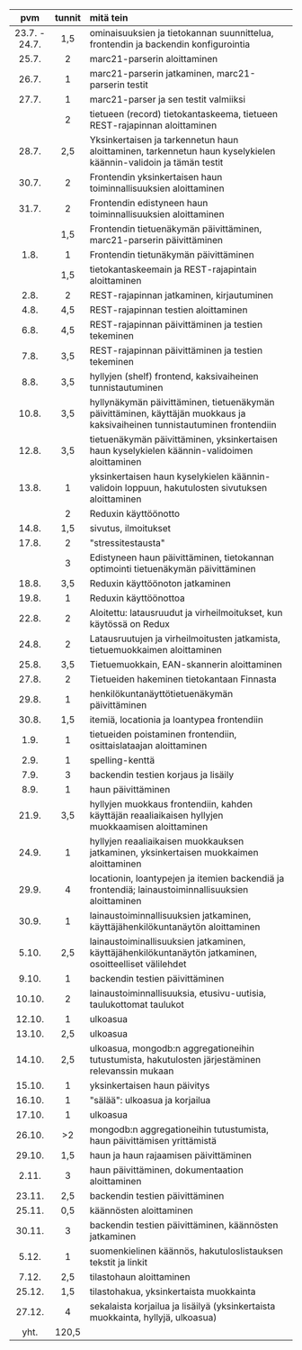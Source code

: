 | pvm | tunnit | mitä tein |
| :---: | :---: | :--- |
| 23.7. - 24.7. | 1,5 | ominaisuuksien ja tietokannan suunnittelua, frontendin ja backendin konfigurointia |
| 25.7. | 2 | marc21-parserin aloittaminen |
| 26.7. | 1 | marc21-parserin jatkaminen, marc21-parserin testit |
| 27.7. | 1 | marc21-parser ja sen testit valmiiksi |
| | 2 | tietueen (record) tietokantaskeema, tietueen REST-rajapinnan aloittaminen |
| 28.7. | 2,5 | Yksinkertaisen ja tarkennetun haun aloittaminen, tarkennetun haun kyselykielen käännin-validoin ja tämän testit |
| 30.7. | 2 | Frontendin yksinkertaisen haun toiminnallisuuksien aloittaminen |
| 31.7. | 2 | Frontendin edistyneen haun toiminnallisuuksien aloittaminen |
| | 1,5 | Frontendin tietuenäkymän päivittäminen, marc21-parserin päivittäminen |
| 1.8. | 1 | Frontendin tietunäkymän päivittäminen |
| | 1,5 | tietokantaskeemain ja REST-rajapintain aloittaminen |
| 2.8. | 2 | REST-rajapinnan jatkaminen, kirjautuminen |
| 4.8. | 4,5 | REST-rajapinnan testien aloittaminen |
| 6.8. | 4,5 | REST-rajapinnan päivittäminen ja testien tekeminen |
| 7.8. | 3,5 | REST-rajapinnan päivittäminen ja testien tekeminen |
| 8.8. | 3,5 | hyllyjen (shelf) frontend, kaksivaiheinen tunnistautuminen |
| 10.8. | 3,5 | hyllynäkymän päivittäminen, tietuenäkymän päivittäminen, käyttäjän muokkaus ja kaksivaiheinen tunnistautuminen frontendiin |
| 12.8. | 3,5 | tietuenäkymän päivittäminen, yksinkertaisen haun kyselykielen käännin-validoimen aloittaminen |
| 13.8. | 1 | yksinkertaisen haun kyselykielen käännin-validoin loppuun, hakutulosten sivutuksen aloittaminen |
| | 2 | Reduxin käyttöönotto |
| 14.8. | 1,5 | sivutus, ilmoitukset |
| 17.8. | 2 | "stressitestausta" |
| | 3 | Edistyneen haun päivittäminen, tietokannan optimointi tietuenäkymän päivittäminen |
| 18.8. | 3,5 | Reduxin käyttöönoton jatkaminen |
| 19.8. | 1 | Reduxin käyttöönottoa |
| 22.8. | 2 | Aloitettu: latausruudut ja virheilmoitukset, kun käytössä on Redux |
| 24.8. | 2 | Latausruutujen ja virheilmoitusten jatkamista, tietuemuokkaimen aloittaminen |
| 25.8. | 3,5 | Tietuemuokkain, EAN-skannerin aloittaminen |
| 27.8. | 2 | Tietueiden hakeminen tietokantaan Finnasta |
| 29.8. | 1 | henkilökuntanäyttötietuenäkymän päivittäminen |
| 30.8. | 1,5 | itemiä, locationia ja loantypea frontendiin |
| 1.9. | 1 | tietueiden poistaminen frontendiin, osittaislataajan aloittaminen |
| 2.9. | 1 | spelling-kenttä |
| 7.9. | 3 | backendin testien korjaus ja lisäily |
| 8.9. | 1 | haun päivittäminen |
| 21.9. | 3,5 | hyllyjen muokkaus frontendiin, kahden käyttäjän reaaliaikaisen hyllyjen muokkaamisen aloittaminen |
| 24.9. | 1 | hyllyjen reaaliaikaisen muokkauksen jatkaminen, yksinkertaisen muokkaimen aloittaminen |
| 29.9. | 4 | locationin, loantypejen ja itemien backendiä ja frontendiä; lainaustoiminnallisuuksien aloittaminen |
| 30.9. | 1 | lainaustoiminnallisuuksien jatkaminen, käyttäjähenkilökuntanäytön aloittaminen |
| 5.10. | 2,5 | lainaustoiminallisuuksien jatkaminen, käyttäjähenkilökuntanäytön jatkaminen, osoitteelliset välilehdet |
| 9.10. | 1 | backendin testien päivittäminen |
| 10.10. | 2 | lainaustoiminnallisuuksia, etusivu-uutisia, taulukottomat taulukot |
| 12.10. | 1 | ulkoasua |
| 13.10. | 2,5 | ulkoasua |
| 14.10. | 2,5 | ulkoasua, mongodb:n aggregationeihin tutustumista, hakutulosten järjestäminen relevanssin mukaan |
| 15.10. | 1 | yksinkertaisen haun päivitys |
| 16.10. | 1 | "sälää": ulkoasua ja korjailua |
| 17.10. | 1 | ulkoasua |
| 26.10. | >2 | mongodb:n aggregationeihin tutustumista, haun päivittämisen yrittämistä |
| 29.10. | 1,5 | haun ja haun rajaamisen päivittäminen |
| 2.11. | 3 | haun päivittäminen, dokumentaation aloittaminen |
| 23.11. | 2,5 | backendin testien päivittäminen |
| 25.11. | 0,5 | käännösten aloittaminen |
| 30.11. | 3 | backendin testien päivittäminen, käännösten jatkaminen |
| 5.12. | 1 | suomenkielinen käännös, hakutuloslistauksen tekstit ja linkit |
| 7.12. | 2,5 | tilastohaun aloittaminen |
| 25.12. | 1,5 | tilastohakua, yksinkertaista muokkainta |
| 27.12. | 4 | sekalaista korjailua ja lisäilyä (yksinkertaista muokkainta, hyllyjä, ulkoasua) |
| yht. | 120,5 | |